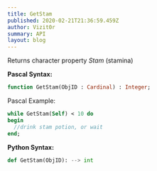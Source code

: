 ```yaml
---
title: GetStam
published: 2020-02-21T21:36:59.459Z
author: Vizit0r
summary: API
layout: blog
---
```


 

Returns character property *Stam* (stamina) 

**Pascal Syntax:**

```pascal
function GetStam(ObjID : Cardinal) : Integer;
```
Pascal Example:
```pascal
while GetStam(Self) < 10 do
begin
  //drink stam potion, or wait
end;
```

**Python Syntax:**
```python
def GetStam(ObjID): --> int
```